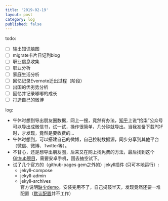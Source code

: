 ```yaml
---
title: '2019-02-19'
layout: post
category: log
published: false
---
```


todo:

- [ ] 输出知识脑图
- [ ] migrate卡片日记到blog
- [ ] 职业信息收集
- [ ] 职业分析
- [ ] 家庭生活分析
- [ ] 回忆记录Evernote迁出过程（阶段）
- [ ] 出国的优劣势分析
- [ ] 回忆并记录嘟嘟的成长
- [ ] 打造自己的微博

log:

- 午休时想到导出朋友圈数据，网上一搜，竟然有办法，[知乎](https://www.zhihu.com/question/24109486)上说“拾柒”公众号可以导出成微信书，试一试，操作很简单，几分钟就导出。当我准备下载PDF时，才发现，竟然是要收费的...
- 午休时想到，可以搭建自己的微博，自己控制数据源，同步分享到其他平台（微信、微博、Twitter等）。
- 不甘心，还是想导出朋友圈，后来又在网上找免费的方法，最后找到这个[Github项目](https://github.com/Chion82/WeChatMomentStat-Android)，需要安卓手机，回去抽空试下。
- 试了几个官方的（github-pages gem之外的）jekyll插件 (只可本地运行）:
	- jekyll-compose
	- jekyll-admin
	- jekyll-archives  
		官方说明[缺少demo](https://github.com/jekyll/jekyll-archives/issues/30)，安装完用不了，自己捣鼓半天，发现竟然还要一堆配置（[默认配置](https://github.com/jekyll/jekyll-archives/blob/master/docs/configuration.md#default-configuration)并不工作）


